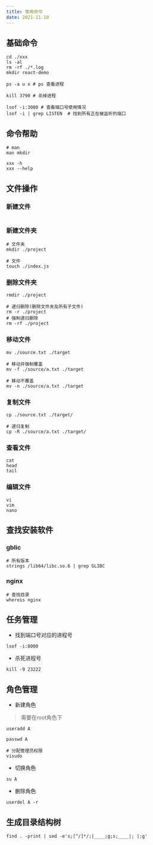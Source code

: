 ```yaml
---
title: 常用命令
date: 2021-11-10
---
```

## 基础命令
```shell
cd ./xxx
ls -al
rm -rf ./*.log
mkdir react-demo

ps -a u x # ps 查看进程

kill 3790 # 杀掉进程

lsof -i:3000 # 查看端口号使用情况
lsof -i | grep LISTEN  # 找到所有正在被监听的端口
```
## 命令帮助
```shell
# man
man mkdir

xxx -h
xxx --help
```
## 文件操作
### 新建文件
```shell
```
### 新建文件夹
```shell
# 文件夹
mkdir ./project

# 文件
touch ./index.js
```
### 删除文件夹
```shell
rmdir ./project

# 递归删除(删除文件夹及所有子文件)
rm -r ./project
# 强制递归删除
rm -rf ./project
```
### 移动文件
```shell
mv ./source.txt ./target

# 移动并强制覆盖
mv -f ./source/a.txt ./target

# 移动不覆盖
mv -n ./source/a.txt ./target
```
### 复制文件
```shell
cp ./source.txt ./target/

# 递归复制
cp -R ./source/a.txt ./target/ 
```
### 查看文件
```shell
cat
head
tail
```
### 编辑文件
```shell
vi
vim
nano
```
## 查找安装软件
### gblic
```shell
# 所有版本
strings /lib64/libc.so.6 | grep GLIBC
```
### nginx
```shell
# 查找目录
whereis nginx
```

## 任务管理

* 找到端口号对应的进程号
```shell
lsof -i:8000
```
* 杀死进程号
```shell
kill -9 23222
```

## 角色管理
* 新建角色
> 需要在root角色下
```shell
useradd A

passwd A

# 分配管理员权限
visudo
```
* 切换角色
```shell
su A
```

* 删除角色
```shell
userdel A -r
```
## 生成目录结构树
```shell
find . -print | sed -e's;[^/]*/;|____;g;s;____|; |;g'
```